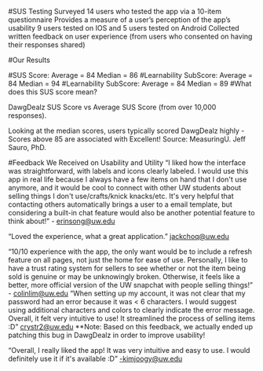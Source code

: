 #SUS Testing
Surveyed 14 users who tested the app via a 10-item questionnaire 
Provides a measure of a user’s perception of the app’s usability 
9 users tested on IOS and 5 users tested on Android
Collected written feedback on user experience (from users who consented on having their responses shared)

#Our Results

#SUS Score:
Average = 84
Median = 86
#Learnability SubScore:
Average = 84
Median = 94
#Learnability SubScore:
Average = 84
Median = 89
#What does this SUS score mean?


DawgDealz SUS Score vs Average SUS Score (from over 10,000 responses). 


Looking at the median scores, users typically scored DawgDealz highly - Scores above 85 are associated with Excellent!
Source: MeasuringU. Jeff Sauro, PhD.

#Feedback We Received on Usability and Utility
“I liked how the interface was straightforward, with labels and icons clearly labeled. I would use this app in real life because I always have a few items on hand that I don't use anymore, and it would be cool to connect with other UW students about selling things I don't use/crafts/knick knacks/etc. It's very helpful that contacting others automatically brings a user to a email template, but considering a built-in chat feature would also be another potential feature to think about!” - erinsong@uw.edu

“Loved the experience, what a great application.” jackchoq@uw.edu 

“10/10 experience with the app, the only want would be to include a refresh feature on all pages, not just the home for ease of use. Personally, I like to have a trust rating system for sellers to see whether or not the item being sold is genuine or may be unknowingly broken. Otherwise, it feels like a better, more official version of the UW snapchat with people selling things!” - colinlim@uw.edu
“When setting up my account, it was not clear that my password had an error because it was < 6 characters. I would suggest using additional characters and colors to clearly indicate the error message. Overall, it felt very intuitive to use! It streamlined the process of selling items :D” crystr2@uw.edu **Note: Based on this feedback, we actually ended up patching this bug in DawgDealz in order to improve usability!

“Overall, I really liked the app! It was very intuitive and easy to use. I would definitely use it if it's available :D” -kimjoogy@uw.edu 

